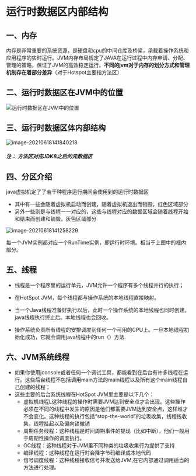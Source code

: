 # 运行时数据区内部结构

## 一、内存

内存是非常重要的系统资源，是硬盘和cpu的中间仓库及桥梁，承载着操作系统和应用程序的实时运行。JVM内存布局规定了JAVA在运行过程中内存申请、分配、管理的策略，保证了JVM的高效稳定运行。**不同的jvm对于内存的划分方式和管理机制存在着部分差异**（对于Hotspot主要指方法区）

## 二、运行时数据区在JVM中的位置

![运行时数据区在JVM中的位置](https://gitee.com/ShaoxiongDu/imageBed/raw/master/%E7%AC%AC03%E7%AB%A0_%E5%BC%95%E5%85%A5%E8%BF%90%E8%A1%8C%E6%97%B6%E6%95%B0%E6%8D%AE%E5%8C%BA.jpg)

## 三、运行时数据区体内部结构

![image-20210618141840218](https://gitee.com/ShaoxiongDu/imageBed/raw/master/image-20210618141840218.png)

##### 注： 方法区对应JDK8之后的元数据区

## 四、分区介绍

java虚拟机定了了若干种程序运行期间会使用到的运行时数据区

- 其中有一些会随着虚拟机启动而创建，随着虚拟机退出而销毁，红色区域部分
- 另外一些则是与线程一一对应的，这些与线程对应的数据区域会随着线程开始和结束而创建和销毁。灰色区域部分

![image-20210618141258229](https://gitee.com/ShaoxiongDu/imageBed/raw/master/image-20210618141258229.png)

每一个JVM实例都对应一个RunTime实例，即运行时环境。相当于上图中的框内部分。

## 五、线程

- 线程是一个程序里的运行单元，JVM允许一个程序有多个线程并行的执行；

- 在HotSpot JVM，每个线程都与操作系统的本地线程直接映射。

- 当一个Java线程准备好执行以后，此时一个操作系统的本地线程也同时创建。java线程执行终止后。本地线程也会回收。

- 操作系统负责所有线程的安排调度到任何一个可用的CPU上。一旦本地线程初始化成功，它就会调用java线程中的run（）方法.

## 六、JVM系统线程



- 如果你使用jconsole或者任何一个调试工具，都能看到在后台有许多线程在运行。这些后台线程不包括调用main方法的main线程以及所有这个main线程自己创建的线程；
- 这些主要的后台系统线程在HotSpot JVM里主要是以下几个：
  - 虚拟机线程L这种线程的操作时需要JVM达到安全点才会出现。这些操作必须在不同的线程中发生的原因是他们都需要JVM达到安全点，这样堆才不会变化。这种线程的执行包括“stop-the-world”的垃圾收集，线程栈收集，线程挂起以及偏向锁撤销
  - 周期任务线程：这种线程是时间周期事件的提现（比如中断），他们一般用于周期性操作的调度执行。
  - GC线程：这种线程对于JVM里不同种类的垃圾收集行为提供了支持
  - 编译线程：这种线程在运行时会降字节码编译成本地代码
  - 信号调度线程：这种线程接收信号并发送给JVM,在它内部通过调用适当的方法进行处理。
